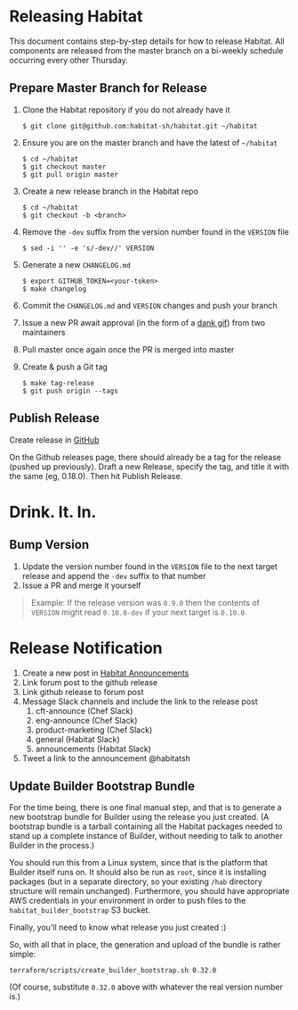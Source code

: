 # Releasing Habitat

This document contains step-by-step details for how to release Habitat. All components are released
from the master branch on a bi-weekly schedule occurring every other Thursday.

## Prepare Master Branch for Release

1. Clone the Habitat repository if you do not already have it

    ```
    $ git clone git@github.com:habitat-sh/habitat.git ~/habitat
    ```

1. Ensure you are on the master branch and have the latest of `~/habitat`

    ```
    $ cd ~/habitat
    $ git checkout master
    $ git pull origin master
    ```

1. Create a new release branch in the Habitat repo

    ```
    $ cd ~/habitat
    $ git checkout -b <branch>
    ```

1. Remove the `-dev` suffix from the version number found in the `VERSION` file

    ```
    $ sed -i '' -e 's/-dev//' VERSION
    ```

1. Generate a new `CHANGELOG.md`

    ```
    $ export GITHUB_TOKEN=<your-token>
    $ make changelog
    ```

1. Commit the `CHANGELOG.md` and `VERSION` changes and push your branch
1. Issue a new PR await approval (in the form of a [dank gif](http://imgur.com/X0sNq)) from two maintainers
1. Pull master once again once the PR is merged into master
1. Create & push a Git tag

    ```
    $ make tag-release
    $ git push origin --tags
    ```

## Publish Release

Create release in [GitHub](https://github.com/habitat-sh/habitat/releases)

On the Github releases page, there should already be a tag for the release (pushed up previously).
Draft a new Release, specify the tag, and title it with the same (eg, 0.18.0). Then hit Publish Release.

# Drink. It. In. 

## Bump Version

1. Update the version number found in the `VERSION` file to the next target release and append the `-dev` suffix to that number
1. Issue a PR and merge it yourself

> Example: If the release version was `0.9.0` then the contents of `VERSION` might read `0.10.0-dev` if your next target is `0.10.0`.

# Release Notification 

1. Create a new post in [Habitat Announcements](https://forums.habitat.sh/c/habitat-announcements)
1. Link forum post to the github release
1. Link github release to forum post 
1. Message Slack channels and include the link to the release post
   1. cft-announce (Chef Slack)
   1. eng-announce (Chef Slack)
   1. product-marketing (Chef Slack)
   1. general (Habitat Slack)
   1. announcements (Habitat Slack)
1. Tweet a link to the announcement @habitatsh

## Update Builder Bootstrap Bundle

For the time being, there is one final manual step, and that is to
generate a new bootstrap bundle for Builder using the release you just
created. (A bootstrap bundle is a tarball containing all the Habitat
packages needed to stand up a complete instance of Builder, without
needing to talk to another Builder in the process.)

You should run this from a Linux system, since that is the platform
that Builder itself runs on. It should also be run as `root`, since it
is installing packages (but in a separate directory, so your existing
`/hab` directory structure will remain unchanged). Furthermore, you
should have appropriate AWS credentials in your environment in order
to push files to the `habitat_builder_bootstrap` S3 bucket.

Finally, you'll need to know what release you just created :)

So, with all that in place, the generation and upload of the bundle is
rather simple:

```
terraform/scripts/create_builder_bootstrap.sh 0.32.0
```

(Of course, substitute `0.32.0` above with whatever the real version
number is.)
